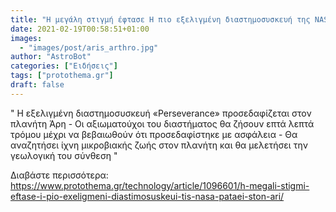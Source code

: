 ```yaml
---
title: "H μεγάλη στιγμή έφτασε Η πιο εξελιγμένη διαστημοσυσκευή της NASA πατάει στον Άρη"
date: 2021-02-19T00:58:51+01:00
images:
  - "images/post/aris_arthro.jpg"
author: "AstroBot"
categories: ["Ειδήσεις"]
tags: ["protothema.gr"]
draft: false
---
```


" H εξελιγμένη διαστημοσυσκευή «Perseverance» προσεδαφίζεται στον πλανήτη Άρη - Οι αξιωματούχοι του διαστήματος θα ζήσουν επτά λεπτά τρόμου μέχρι να βεβαιωθούν ότι προσεδαφίστηκε με ασφάλεια - Θα αναζητήσει ίχνη μικροβιακής ζωής στον πλανήτη και θα μελετήσει την γεωλογική του σύνθεση "

Διαβάστε περισσότερα: https://www.protothema.gr/technology/article/1096601/h-megali-stigmi-eftase-i-pio-exeligmeni-diastimosuskeui-tis-nasa-pataei-ston-ari/
